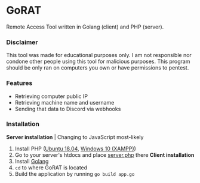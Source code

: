 # GoRAT
Remote Access Tool written in Golang (client) and PHP (server).

### Disclaimer
This tool was made for educational purposes only.
I am not responsible nor condone other people using this tool for malicious purposes.
This program should be only ran on computers you own or have permissions to pentest.

### Features
* Retrieving computer public IP
* Retrieving machine name and username
* Sending that data to Discord via webhooks

### Installation
**Server installation** | Changing to JavaScript most-likely
1. Install PHP ([Ubuntu 18.04](https://linuxize.com/post/how-to-install-php-on-ubuntu-18-04/), [Windows 10 (XAMPP)](https://www.apachefriends.org/download.html))
2. Go to your server's htdocs and place [server.php](https://github.com/tinopai/gorat/blob/master/server/server.php) there
**Client installation**
1. Install [Golang](https://golang.org/doc/install)
2. `cd` to where GoRAT is located
3. Build the application by running `go build app.go`
